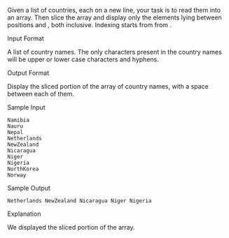 Given a list of countries, each on a new line, your task is to read them into an array. Then slice the array and display only the elements lying between positions  and , both inclusive. Indexing starts from from .

Input Format

A list of country names. The only characters present in the country names will be upper or lower case characters and hyphens.

Output Format

Display the sliced portion of the array of country names, with a space between each of them.

Sample Input
```
Namibia  
Nauru  
Nepal
Netherlands
NewZealand
Nicaragua
Niger
Nigeria
NorthKorea
Norway
```

Sample Output
```
Netherlands NewZealand Nicaragua Niger Nigeria
```

Explanation

We displayed the sliced portion of the array.

